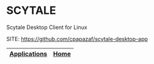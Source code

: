 # SCYTALE
 
 Scytale Desktop Client for Linux
 
 SITE: https://github.com/cpapazaf/scytale-desktop-app

 | [Applications](https://portable-linux-apps.github.io/apps.html) | [Home](https://portable-linux-apps.github.io)
 | --- | --- |
